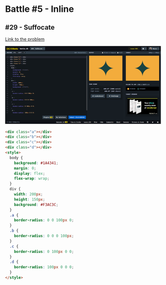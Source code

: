 # Battle #5 - Inline

## #29 - Suffocate

[Link to the problem](https://cssbattle.dev/play/29)

![result](./images/029_suffocate.png)

```html
<div class="a"></div>
<div class="b"></div>
<div class="c"></div>
<div class="d"></div>
<style>
  body {
    background: #1A4341;
    margin: 0;
    display: flex;
    flex-wrap: wrap;
  }
  div {
    width: 200px;
    height: 150px;
    background: #F3AC3C;
  }
  .a {
    border-radius: 0 0 100px 0;
  }
  .b {
    border-radius: 0 0 0 100px;
  }
  .c {
    border-radius: 0 100px 0 0;
  }
  .d {
    border-radius: 100px 0 0 0;
  }
</style>
```

